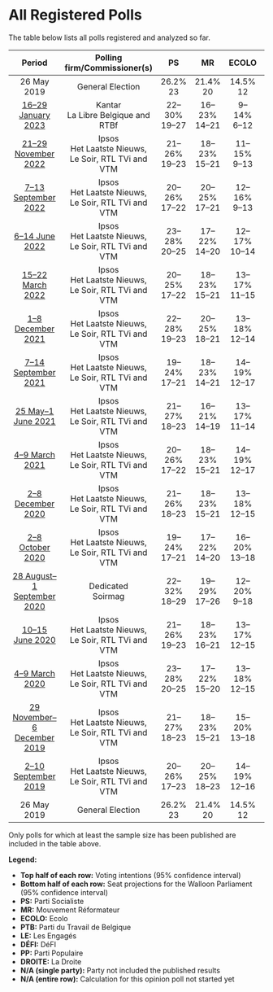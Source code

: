 # All Registered Polls

The table below lists all polls registered and analyzed so far.

| Period     | Polling firm/Commissioner(s) | PS | MR | ECOLO | PTB | LE | DÉFI | PP | DROITE |
|:----------:|:----------------------------:|:--:|:--:|:--:|:--:|:--:|:--:|:--:|:--:|
| 26 May 2019 | General Election | 26.2% <br> 23 | 21.4% <br> 20 | 14.5% <br> 12 | 13.7% <br> 10 | 11.0% <br> 10 | 4.1% <br> 0 | 3.7% <br> 0 | 0.2% <br> 0 |
| [16–29 January 2023](2023-01-29-Kantar.html) | Kantar <br> La Libre Belgique and RTBf | 22–30% <br> 19–27 | 16–23% <br> 14–21 | 9–14% <br> 6–12 | 17–24% <br> 15–21 | 7–12% <br> 4–10 | 4–8% <br> 0–6 | N/A <br> N/A | N/A <br> N/A |
| [21–29 November 2022](2022-11-29-Ipsos.html) | Ipsos <br> Het Laatste Nieuws, Le Soir, RTL TVi and VTM | 21–26% <br> 19–23 | 18–23% <br> 15–21 | 11–15% <br> 9–13 | 16–20% <br> 14–18 | 7–11% <br> 5–9 | 4–7% <br> 0–5 | N/A <br> N/A | N/A <br> N/A |
| [7–13 September 2022](2022-09-13-Ipsos.html) | Ipsos <br> Het Laatste Nieuws, Le Soir, RTL TVi and VTM | 20–26% <br> 17–22 | 20–25% <br> 17–21 | 12–16% <br> 9–13 | 16–21% <br> 14–18 | 8–11% <br> 4–8 | 4–7% <br> 0–5 | N/A <br> N/A | N/A <br> N/A |
| [6–14 June 2022](2022-06-14-Ipsos.html) | Ipsos <br> Het Laatste Nieuws, Le Soir, RTL TVi and VTM | 23–28% <br> 20–25 | 17–22% <br> 14–20 | 12–17% <br> 10–14 | 17–22% <br> 15–19 | 7–11% <br> 4–9 | 3–6% <br> 0–2 | N/A <br> N/A | N/A <br> N/A |
| [15–22 March 2022](2022-03-22-Ipsos.html) | Ipsos <br> Het Laatste Nieuws, Le Soir, RTL TVi and VTM | 20–25% <br> 17–22 | 18–23% <br> 15–21 | 13–17% <br> 11–15 | 17–22% <br> 15–20 | 8–11% <br> 5–10 | 3–5% <br> 0 | N/A <br> N/A | N/A <br> N/A |
| [1–8 December 2021](2021-12-08-Ipsos.html) | Ipsos <br> Het Laatste Nieuws, Le Soir, RTL TVi and VTM | 22–28% <br> 19–23 | 20–25% <br> 18–21 | 13–18% <br> 12–14 | 16–21% <br> 15–17 | 6–10% <br> 3–7 | 3–6% <br> 0–1 | N/A <br> N/A | N/A <br> N/A |
| [7–14 September 2021](2021-09-14-Ipsos.html) | Ipsos <br> Het Laatste Nieuws, Le Soir, RTL TVi and VTM | 19–24% <br> 17–21 | 18–23% <br> 14–21 | 14–19% <br> 12–17 | 16–21% <br> 14–19 | 8–12% <br> 5–10 | 4–7% <br> 0–4 | N/A <br> N/A | N/A <br> N/A |
| [25 May–1 June 2021](2021-06-01-Ipsos.html) | Ipsos <br> Het Laatste Nieuws, Le Soir, RTL TVi and VTM | 21–27% <br> 18–23 | 16–21% <br> 14–19 | 13–17% <br> 11–14 | 17–22% <br> 14–18 | 9–13% <br> 6–11 | 4–7% <br> 0–4 | N/A <br> N/A | N/A <br> N/A |
| [4–9 March 2021](2021-03-09-Ipsos.html) | Ipsos <br> Het Laatste Nieuws, Le Soir, RTL TVi and VTM | 20–26% <br> 17–22 | 18–23% <br> 15–21 | 14–19% <br> 12–17 | 17–22% <br> 15–19 | 7–11% <br> 4–8 | 3–5% <br> 0–1 | N/A <br> N/A | N/A <br> N/A |
| [2–8 December 2020](2020-12-08-Ipsos.html) | Ipsos <br> Het Laatste Nieuws, Le Soir, RTL TVi and VTM | 21–26% <br> 18–23 | 18–23% <br> 15–21 | 13–18% <br> 12–15 | 15–20% <br> 12–17 | 9–12% <br> 6–11 | 3–5% <br> 0 | N/A <br> N/A | N/A <br> N/A |
| [2–8 October 2020](2020-10-08-Ipsos.html) | Ipsos <br> Het Laatste Nieuws, Le Soir, RTL TVi and VTM | 19–24% <br> 17–21 | 17–22% <br> 14–20 | 16–20% <br> 13–18 | 17–21% <br> 15–19 | 8–12% <br> 5–10 | 3–5% <br> 0 | N/A <br> N/A | N/A <br> N/A |
| [28 August–1 September 2020](2020-09-01-Dedicated.html) | Dedicated <br> Soirmag | 22–32% <br> 18–29 | 19–29% <br> 17–26 | 12–20% <br> 9–18 | 12–20% <br> 8–17 | 4–10% <br> 0–6 | 2–7% <br> 0–5 | 2–6% <br> 0–4 | N/A <br> N/A |
| [10–15 June 2020](2020-06-15-Ipsos.html) | Ipsos <br> Het Laatste Nieuws, Le Soir, RTL TVi and VTM | 21–26% <br> 19–23 | 18–23% <br> 16–21 | 13–17% <br> 12–15 | 16–21% <br> 15–19 | 7–10% <br> 4–7 | 4–6% <br> 0–4 | N/A <br> N/A | N/A <br> N/A |
| [4–9 March 2020](2020-03-09-Ipsos.html) | Ipsos <br> Het Laatste Nieuws, Le Soir, RTL TVi and VTM | 23–28% <br> 20–25 | 17–22% <br> 15–20 | 13–18% <br> 12–15 | 16–21% <br> 15–18 | 6–9% <br> 2–7 | 4–7% <br> 0–4 | N/A <br> N/A | N/A <br> N/A |
| [29 November–6 December 2019](2019-12-06-Ipsos.html) | Ipsos <br> Het Laatste Nieuws, Le Soir, RTL TVi and VTM | 21–27% <br> 18–23 | 18–23% <br> 15–21 | 15–20% <br> 13–18 | 14–19% <br> 10–17 | 7–11% <br> 4–9 | 4–6% <br> 0–4 | N/A <br> N/A | N/A <br> N/A |
| [2–10 September 2019](2019-09-10-Ipsos.html) | Ipsos <br> Het Laatste Nieuws, Le Soir, RTL TVi and VTM | 20–26% <br> 17–23 | 20–25% <br> 18–23 | 14–19% <br> 12–16 | 13–18% <br> 10–16 | 7–10% <br> 4–8 | 4–7% <br> 0–4 | N/A <br> N/A | N/A <br> N/A |
| 26 May 2019 | General Election | 26.2% <br> 23 | 21.4% <br> 20 | 14.5% <br> 12 | 13.7% <br> 10 | 11.0% <br> 10 | 4.1% <br> 0 | 3.7% <br> 0 | 0.2% <br> 0 |

Only polls for which at least the sample size has been published are included in the table above.

**Legend:**
+ **Top half of each row:** Voting intentions (95% confidence interval)
+ **Bottom half of each row:** Seat projections for the Walloon Parliament (95% confidence interval)
+ **PS:** Parti Socialiste
+ **MR:** Mouvement Réformateur
+ **ECOLO:** Ecolo
+ **PTB:** Parti du Travail de Belgique
+ **LE:** Les Engagés
+ **DÉFI:** DéFI
+ **PP:** Parti Populaire
+ **DROITE:** La Droite
+ **N/A (single party):** Party not included the published results
+ **N/A (entire row):** Calculation for this opinion poll not started yet

